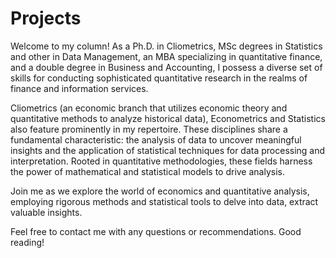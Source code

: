 # Projects
Welcome to my column! As a Ph.D. in Cliometrics, MSc degrees in Statistics and other in Data Management, an MBA specializing in quantitative finance, and a double degree in Business and Accounting, I possess a diverse set of skills for conducting sophisticated quantitative research in the realms of finance and information services.

Cliometrics (an economic branch that utilizes economic theory and quantitative methods to analyze historical data), Econometrics and Statistics also feature prominently in my repertoire. These disciplines share a fundamental characteristic: the analysis of data to uncover meaningful insights and the application of statistical techniques for data processing and interpretation. Rooted in quantitative methodologies, these fields harness the power of mathematical and statistical models to drive analysis.

Join me as we explore the world of economics and quantitative analysis, employing rigorous methods and statistical tools to delve into data, extract valuable insights.

Feel free to contact me with any questions or recommendations. Good reading!



